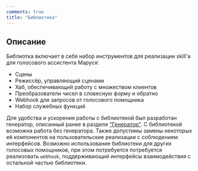 ```yaml
---
comments: true
title: "Библиотека"
---
```


## Описание

Библиотка включает в себя набор инструментов для реализации skill'а для голосового ассистента Маруся:

* Сцены
* Режиссёр, управляющий сценами
* Хаб, обеспечивающий работу с множеством клиентов
* Преобразователи чисел в словесную форму и обратно
* Webhook для запросов от голосового помощника
* Набор служебных функций

Для удобства и ускорения работы с библиотекой был разработан генератор, описанный ранее в разделе ["Генератор"](./gen_info.md). 
С библиотекой возможна работа без генератора. Также допустимы замены некоторых её компонентов на пользовательские реализации с соблюдением интерфейсов.
Возможно использование библиотеки для других голосовых помощников, при этом потребуется потребуется реализовать `webhook`, 
поддерживающий интерфейсы взаимодействия с остальной частью библиотеки.
